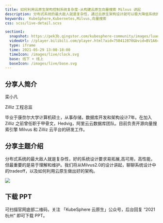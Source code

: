 ```yaml
---
title: 如何利用云原生架构控制系统复杂度-从构建云原生向量搜索 Milvus 讲起
description: 分布式系统的最大敌人就是复杂性，通过云原生架构设计就可以极大降低系统的复杂度，也更加易扩展，易于理解和维护。
keywords:  KubeSphere,Kubernetes,Milvus,向量搜索
css: scss/live-detail.scss

section1:
  snapshot: https://pek3b.qingstor.com/kubesphere-community/images/luanxiaofan-hangzhou.jpeg
  videoUrl: //player.bilibili.com/player.html?aid=758412870&bvid=BV1A64y1R7iy&cid=347160163&page=1&high_quality=1
  type: iframe
  time: 2021-05-29 13:00-18:00
  timeIcon: /images/live/clock.svg
  base: 线下 + 线上
  baseIcon: /images/live/base.svg
---
```


## 分享人简介

栾小凡

Zilliz 工程总监

毕业于康奈尔大学计算机硕士，从事存储，数据库开发和架构设计7年。在加入 Zilliz 之前曾任职于甲骨文，Hedvig，阿里云云数据库团队。目前负责开源向量搜索引擎 Milvus 和 Zilliz 云平台的研发工作。

## 分享主题介绍

分布式系统的最大敌人就是复杂性，好的系统设计要求易拓展,高可用，高性能，但最重要的是易于理解和维护。我们将从Milvus2.0的设计讲起，聊聊系统设计中的tradeoff，以及如何利用云原生做出好的架构。

![](https://pek3b.qingstor.com/kubesphere-community/images/hangzhouposter-5.webp)

## 下载 PPT

可扫描官网底部二维码，关注 「KubeSphere 云原生」公众号，后台回复 “2021 杭州” 即可下载 PPT。

